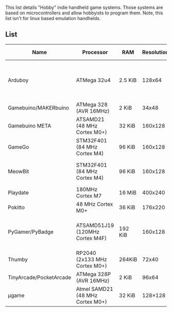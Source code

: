 This list details "Hobby" indie handheld game systems. Those systems are based on microcontrollers and allow hobbyists to program them. Note, this list isn't for linux based emulation handhelds.

## List
| Name | Processor | RAM | Resolution | Color Depth | Languages | Flash Size | Storage | Price | Source Model | URL |
| ---- | --------- | --- | ---------- | ---------- | ---------- | ---------- | ---------- | --- | ---------- | ---------- |
| Arduboy | ATMega 32u4 | 2.5 KiB | 128x64 | 1-bit | C/C++ (Arduino) | 32 KiB | 128 MiB Flash (FX Model Only) | 54 USD | FOSS | https://arduboy.com |
| Gamebuino/MAKERbuino | ATMega 328 (AVR 16MHz) | 2 KiB |34x48  | 1-bit | C/C++ (Arduino) | 32KiB |  Micro SD | ~70 USD | FOSS | http://legacy.gamebuino.com/wiki/index.php?title=Main_Page |
| Gamebuino META | ATSAMD21 (48 MHz Cortex M0+) | 32 KiB | 160x128 | 16-bit | C/C++ (Arduino) | 256KiB | Micro SD | 70 EUR | Proprietary | https://gamebuino.com/ |
| GameGo   |  STM32F401 (84 MHz Cortex M4) | 96 KiB  | 160x128  |  ? |  VPL (MakeCode Arcade)  |  512 KiB  |  N/A | 41.90 USD  | Proprietary  |  https://www.seeedstudio.com/GameGo-p-4847.html |
| MeowBit  | STM32F401 (84 MHz Cortex M4)   |   96 KiB    | 160x128    | 16-bit      | CircuitPython, VPL (MakeCode Arcade)   | 512KiB    | SD  | 39.95  USD    | FOSS  |  https://meowbit.kittenbot.cc   |
| Playdate        | 180MHz Cortex M7 | 16 MiB | 400x240    | 1-bit       | Lua, C                                          |  TBD  | 4GB Flash  | 179 USD            |  Proprietary  | https://play.date/   |
| Pokitto         | 48 MHz Cortex M0+ | 36 KiB | 176x220    | 8-bit       | C++                                                 | 256kiB   | Micro SD   | 49.90 EUR        |    Proprietary  | https://www.pokitto.com/ |
| PyGamer/PyBadge | ATSAMD51J19 (120MHz Cortex M4F)  |  192 KiB   | 160x128    | 18-bit      | CircuitPython, VPL (MakeCode Arcade), C++ (Arduino) | 512KiB |   Micro SD  | 24.95 USD - 59.95 USD | FOSS         | https://learn.adafruit.com/adafruit-pygamer |
| Thumby | RP2040  (2x133 MHz Cortex M0+) | 264KiB    |   72x40  | 1-bit    | MicroPython , C/C++ (Arduino) | N/A  | 2 MiB Flash | TBD ($19 for backers) | FOSS | https://www.kickstarter.com/projects/kenburns/thumby-the-tiny-playable-keychain  |
| TinyArcade/PocketArcade | ATMega 328P (AVR 16MHz) | 2 KiB   |   96x64  | 16-bit    | C/C++ (Arduino) | 32 KiB    | Micro SD | 59.95  USD    | FOSS | https://tinycircuits.com/collections/all/products/tinyarcade  
| µgame | Atmel SAMD21 (48 MHz Cortex M0+)  | 32 KiB | 128×128 | 16-bit | MicroPython , CircuitPython | 256KiB | 2 MiB Flash | 24.99 USD | FOSS | https://github.com/python-ugame |
